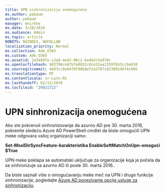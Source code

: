 ```yaml
---
title: UPN sinhronizacija onemogućena
ms.author: pebaum
author: pebaum
manager: mnirkhe
ms.date: 3/20/2018
ms.audience: Admin
ms.topic: article
ROBOTS: NOINDEX, NOFOLLOW
localization_priority: Normal
ms.collection: Adm_O365
ms.custom: Adm_O365
ms.assetid: 2a3489fe-c2a8-4e43-96c2-be4b3c5e978c
ms.openlocfilehash: 983796ce8fb7e8b52c0ce31aa13597b53cc9e038
ms.sourcegitcommit: dd43cc0a9470f98b8ef2a3787c823801d674c666
ms.translationtype: MT
ms.contentlocale: sr-Latn-RS
ms.lasthandoff: 02/12/2019
ms.locfileid: "29921722"
---
```

# <a name="upn-sync-disabled"></a>UPN sinhronizacija onemogućena

Ako ste pokrenuli sinhronizovanje da azurno AD pre 30. marta 2016, pokrenite sledeću Azure AD PowerShell cmdlet da biste omogućili UPN meke odgovara vašoj organizaciji samo:
  
 **Set-MsolDirSyncFeature-karakteristika EnableSoftMatchOnUpn-omogući $True**
  
UPN meke poklapa se automatski uključuje za organizacije koja je počela da se sinhronizuje sa azurno AD ili posle 30. marta 2016..
  
Da biste saznali više o omogućavanju meke meč na UPN i druge funkcije sinhronizacije, pogledajte [Azure AD povezivanje opcije usluge za sinhronizaciju](https://docs.microsoft.com/azure/active-directory/connect/active-directory-aadconnectsyncservice-features).
  

